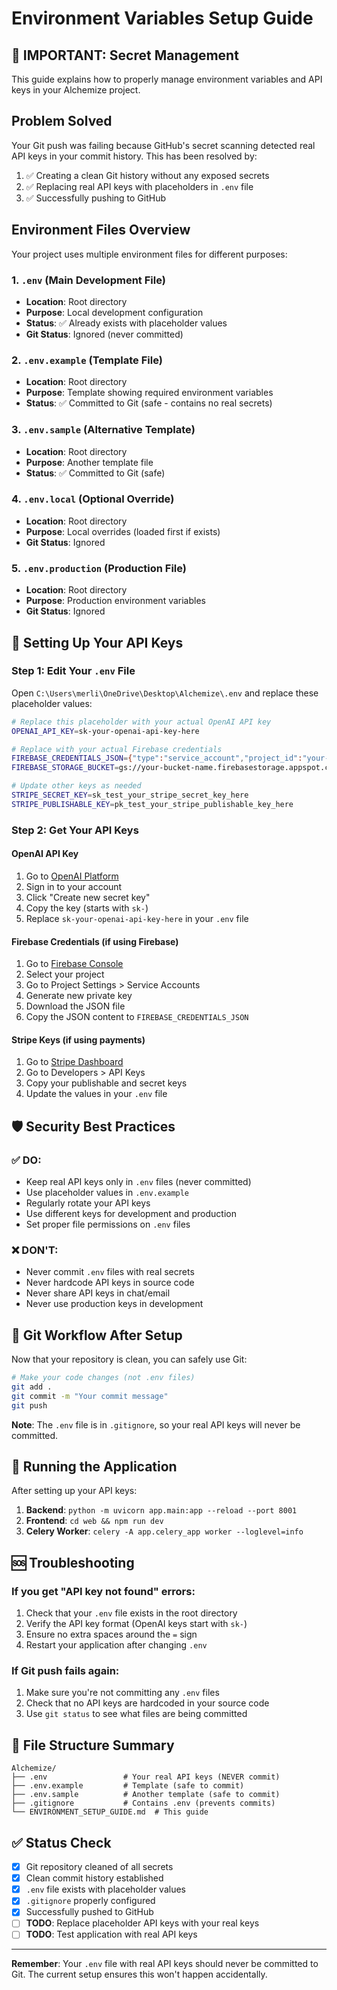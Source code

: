 # Environment Variables Setup Guide

## 🚨 IMPORTANT: Secret Management

This guide explains how to properly manage environment variables and API keys in your Alchemize project.

## Problem Solved

Your Git push was failing because GitHub's secret scanning detected real API keys in your commit history. This has been resolved by:

1. ✅ Creating a clean Git history without any exposed secrets
2. ✅ Replacing real API keys with placeholders in `.env` file
3. ✅ Successfully pushing to GitHub

## Environment Files Overview

Your project uses multiple environment files for different purposes:

### 1. `.env` (Main Development File)
- **Location**: Root directory
- **Purpose**: Local development configuration
- **Status**: ✅ Already exists with placeholder values
- **Git Status**: Ignored (never committed)

### 2. `.env.example` (Template File)
- **Location**: Root directory  
- **Purpose**: Template showing required environment variables
- **Status**: ✅ Committed to Git (safe - contains no real secrets)

### 3. `.env.sample` (Alternative Template)
- **Location**: Root directory
- **Purpose**: Another template file
- **Status**: ✅ Committed to Git (safe)

### 4. `.env.local` (Optional Override)
- **Location**: Root directory
- **Purpose**: Local overrides (loaded first if exists)
- **Git Status**: Ignored

### 5. `.env.production` (Production File)
- **Location**: Root directory
- **Purpose**: Production environment variables
- **Git Status**: Ignored

## 🔑 Setting Up Your API Keys

### Step 1: Edit Your `.env` File

Open `C:\Users\merli\OneDrive\Desktop\Alchemize\.env` and replace these placeholder values:

```bash
# Replace this placeholder with your actual OpenAI API key
OPENAI_API_KEY=sk-your-openai-api-key-here

# Replace with your actual Firebase credentials
FIREBASE_CREDENTIALS_JSON={"type":"service_account","project_id":"your-project-id"}
FIREBASE_STORAGE_BUCKET=gs://your-bucket-name.firebasestorage.appspot.com

# Update other keys as needed
STRIPE_SECRET_KEY=sk_test_your_stripe_secret_key_here
STRIPE_PUBLISHABLE_KEY=pk_test_your_stripe_publishable_key_here
```

### Step 2: Get Your API Keys

#### OpenAI API Key
1. Go to [OpenAI Platform](https://platform.openai.com/api-keys)
2. Sign in to your account
3. Click "Create new secret key"
4. Copy the key (starts with `sk-`)
5. Replace `sk-your-openai-api-key-here` in your `.env` file

#### Firebase Credentials (if using Firebase)
1. Go to [Firebase Console](https://console.firebase.google.com/)
2. Select your project
3. Go to Project Settings > Service Accounts
4. Generate new private key
5. Download the JSON file
6. Copy the JSON content to `FIREBASE_CREDENTIALS_JSON`

#### Stripe Keys (if using payments)
1. Go to [Stripe Dashboard](https://dashboard.stripe.com/)
2. Go to Developers > API Keys
3. Copy your publishable and secret keys
4. Update the values in your `.env` file

## 🛡️ Security Best Practices

### ✅ DO:
- Keep real API keys only in `.env` files (never committed)
- Use placeholder values in `.env.example`
- Regularly rotate your API keys
- Use different keys for development and production
- Set proper file permissions on `.env` files

### ❌ DON'T:
- Never commit `.env` files with real secrets
- Never hardcode API keys in source code
- Never share API keys in chat/email
- Never use production keys in development

## 🔄 Git Workflow After Setup

Now that your repository is clean, you can safely use Git:

```bash
# Make your code changes (not .env files)
git add .
git commit -m "Your commit message"
git push
```

**Note**: The `.env` file is in `.gitignore`, so your real API keys will never be committed.

## 🚀 Running the Application

After setting up your API keys:

1. **Backend**: `python -m uvicorn app.main:app --reload --port 8001`
2. **Frontend**: `cd web && npm run dev`
3. **Celery Worker**: `celery -A app.celery_app worker --loglevel=info`

## 🆘 Troubleshooting

### If you get "API key not found" errors:
1. Check that your `.env` file exists in the root directory
2. Verify the API key format (OpenAI keys start with `sk-`)
3. Ensure no extra spaces around the `=` sign
4. Restart your application after changing `.env`

### If Git push fails again:
1. Make sure you're not committing any `.env` files
2. Check that no API keys are hardcoded in your source code
3. Use `git status` to see what files are being committed

## 📁 File Structure Summary

```
Alchemize/
├── .env                 # Your real API keys (NEVER commit)
├── .env.example         # Template (safe to commit)
├── .env.sample          # Another template (safe to commit)
├── .gitignore           # Contains .env (prevents commits)
└── ENVIRONMENT_SETUP_GUIDE.md  # This guide
```

## ✅ Status Check

- [x] Git repository cleaned of all secrets
- [x] Clean commit history established
- [x] `.env` file exists with placeholder values
- [x] `.gitignore` properly configured
- [x] Successfully pushed to GitHub
- [ ] **TODO**: Replace placeholder API keys with your real keys
- [ ] **TODO**: Test application with real API keys

---

**Remember**: Your `.env` file with real API keys should never be committed to Git. The current setup ensures this won't happen accidentally.